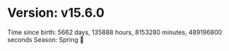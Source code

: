 # Version: v15.6.0
Time since birth: 5662 days, 135888 hours, 8153280 minutes, 489196800 seconds
Season: Spring 🌸
